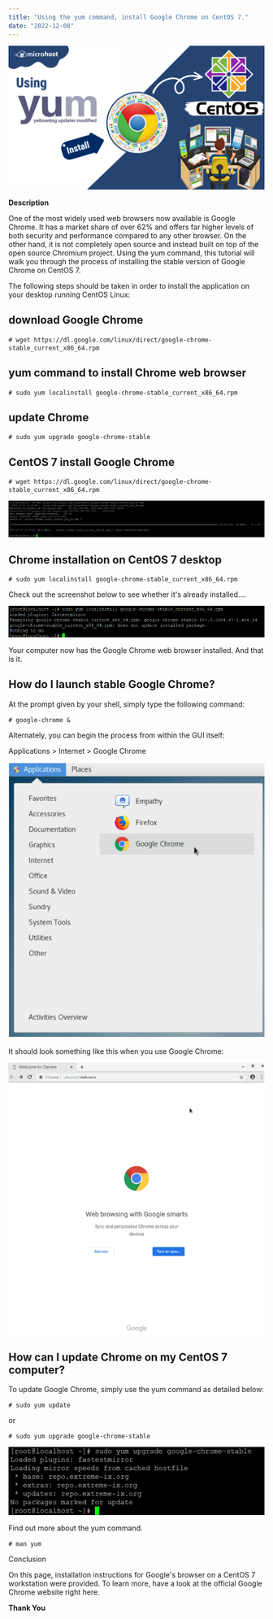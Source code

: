 ```yaml
---
title: "Using the yum command, install Google Chrome on CentOS 7."
date: "2022-12-08"
---
```


![Using the yum command, install Google Chrome on CentOS 7.](images/Using-the-yum-command-install-Google-Chrome-on-CentOS-7-1024x576.png)

**Description**

One of the most widely used web browsers now available is Google Chrome. It has a market share of over 62% and offers far higher levels of both security and performance compared to any other browser. On the other hand, it is not completely open source and instead built on top of the open source Chromium project. Using the yum command, this tutorial will walk you through the process of installing the stable version of Google Chrome on CentOS 7.

The following steps should be taken in order to install the application on your desktop running CentOS Linux:

## download Google Chrome

```
# wget https://dl.google.com/linux/direct/google-chrome-stable_current_x86_64.rpm 
```

## yum command to install Chrome web browser

```
# sudo yum localinstall google-chrome-stable_current_x86_64.rpm 
```

## update Chrome

```
# sudo yum upgrade google-chrome-stable 
```

## CentOS 7 install Google Chrome

```
# wget https://dl.google.com/linux/direct/google-chrome-stable_current_x86_64.rpm 
```

![install Google Chrome](images/image-450-1024x145.png)

## Chrome installation on CentOS 7 desktop

```
# sudo yum localinstall google-chrome-stable_current_x86_64.rpm 
```

Check out the screenshot below to see whether it's already installed….

![Chrome installation on CentOS 7 desktop](images/image-451.png)

Your computer now has the Google Chrome web browser installed. And that is it.

## How do I launch stable Google Chrome?

At the prompt given by your shell, simply type the following command:

```
# google-chrome & 
```

Alternately, you can begin the process from within the GUI itself:

Applications > Internet > Google Chrome

![How do I launch stable Google Chrome?](images/image-452.png)

It should look something like this when you use Google Chrome:

![google chrome](images/image-453.png)

## How can I update Chrome on my CentOS 7 computer?

To update Google Chrome, simply use the yum command as detailed below:

```
# sudo yum update 
```

or

```
# sudo yum upgrade google-chrome-stable 
```

![How can I update Chrome on my CentOS 7 computer?](images/image-454.png)

Find out more about the yum command.

```
# man yum 
```

Conclusion

On this page, installation instructions for Google's browser on a CentOS 7 workstation were provided. To learn more, have a look at the official Google Chrome website right here.

**Thank You**
